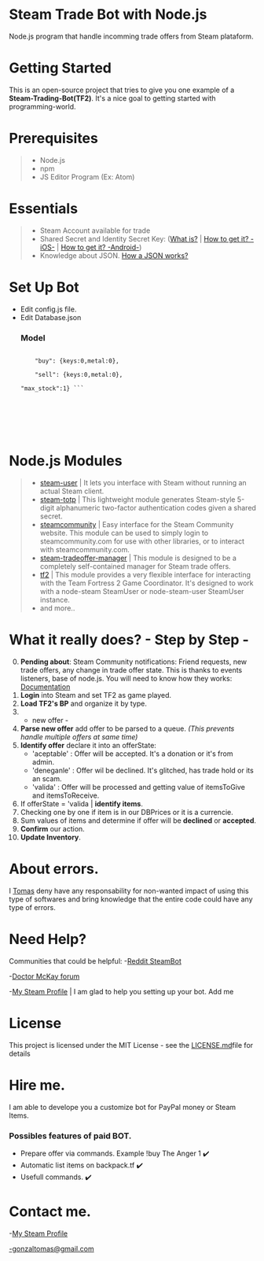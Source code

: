 #  Steam Trade Bot with Node.js
Node.js program that handle incomming trade offers from Steam plataform.

# Getting Started

This is an open-source project that tries to give you one example of a **Steam-Trading-Bot(TF2)**. It's a nice goal to getting started with programming-world.

# Prerequisites

> - Node.js
> - npm
> - JS Editor Program (Ex: Atom)

# Essentials

> - Steam Account available for trade
> - Shared Secret and Identity Secret Key: ([What is?](http://searchsecurity.techtarget.com/definition/shared-secret) | [How to get it? -iOS-](https://forums.backpack.tf/index.php?/topic/45995-guide-how-to-get-your-shared-secret-from-ios-device-steam-mobile/) | [How to get it? -Android-](https://forums.backpack.tf/index.php?/topic/46354-guide-how-to-find-the-steam-identity_secret-on-an-android-phone/))
> - Knowledge about JSON. [How a JSON works?](https://developer.mozilla.org/es/docs/Learn/JavaScript/Objects/JSON)

# Set Up Bot

- Edit config.js file.
- Edit Database.json
	### Model
	```"Item name as it appears in inventory": {  // add "Non-Craftable" if item is uncraft
    
    	"buy": {keys:0,metal:0},
    
    	"sell": {keys:0,metal:0},
	
	"max_stock":1} ```
	
	
	




# Node.js Modules

>- [steam-user](https://www.npmjs.com/package/steam-user) | It lets you interface with Steam without running an actual Steam client.
>- [steam-totp](https://www.npmjs.com/package/steam-totp) | This lightweight module generates Steam-style 5-digit alphanumeric two-factor authentication codes given a shared secret.
>- [steamcommunity](https://www.npmjs.com/package/steamcommunity) | Easy interface for the Steam Community website. This module can be used to simply login to steamcommunity.com for use with other libraries, or to interact with steamcommunity.com.
>- [steam-tradeoffer-manager](https://www.npmjs.com/package/steam-tradeoffer-manager) | This module is designed to be a completely self-contained manager for Steam trade offers.
>- [tf2](https://www.npmjs.com/package/tf2) | This module provides a very flexible interface for interacting with the Team Fortress 2 Game Coordinator. It's designed to work with a node-steam SteamUser or node-steam-user SteamUser instance.
>- and more..

# What it really does? - Step by Step -

 0. **Pending about**: Steam Community notifications: Friend requests, new trade offers, any change in trade offer state. This is thanks to events listeners, base of node.js. You will need to know how they works: [Documentation](https://nodejs.org/api/events.html)
 1. **Login** into Steam and set TF2 as game played.
 2. **Load TF2's BP** and organize it by type.
 3. - new offer -
 4. **Parse new offer** add offer to be parsed to a queue. _(This prevents handle multiple offers at same time)_
 5. **Identify offer** declare it into an offerState:
 	- 'aceptable' : Offer will be accepted. It's a donation or it's from admin. 
    - 'deneganle' : Offer wil be declined. It's glitched, has trade hold or its an scam.
    - 'valida' : Offer will be processed and getting value of itemsToGive and itemsToReceive.
 6. If offerState = 'valida | **identify items**.
 7. Checking one by one if item is in our DBPrices or it is a currencie.
 8. Sum values of items and determine if offer will be **declined** or **accepted**.
 9. **Confirm** our action.
 10. **Update Inventory**.
 
 # About errors.
 
 I [Tomas](https://github.com/toomi17) deny have any responsability for non-wanted impact of using this type of softwares and bring knowledge that the entire code could have any type of errors.
 
 # Need Help?
 
 Communities that could be helpful:
 -[Reddit SteamBot](https://www.reddit.com/r/SteamBot/)
 
 -[Doctor McKay forum](https://dev.doctormckay.com/forum/10-general/)
 
 -[My Steam Profile](http://steamcommunity.com/profiles/76561198050753995/) | I am glad to help you setting up your bot. Add me
 
 # License
 
 This project is licensed under the MIT License - see the [LICENSE.md](https://github.com/toomi17/Steam-Trade-Bot-TF2-/blob/master/LICENSE)file for details
 
# Hire me.

I am able to develope you a customize bot for PayPal money or Steam Items.

### Possibles features of paid BOT.
- Prepare offer via commands. Example !buy The Anger 1 :heavy_check_mark:
- Automatic list items on backpack.tf :heavy_check_mark:
- Usefull commands. :heavy_check_mark:

# Contact me.

 -[My Steam Profile](http://steamcommunity.com/profiles/76561198050753995/)
 
 -gonzaltomas@gmail.com

 
 
 
 
 
